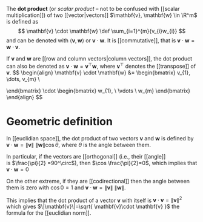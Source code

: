 

The **dot product** (or *scalar product* – not to be confused with [[scalar multiplication]]) of two [[vector|vectors]] $\mathbf{v}, \mathbf{w} \in \R^m$ is defined as
$$
\mathbf{v} \cdot \mathbf{w} \def \sum_{i=1}^{m}{v_{i}w_{i}}
$$
and can be denoted with $\langle \mathbf{v}, \mathbf{w} \rangle$ or $\mathbf{v} \cdot \mathbf{w}$. It is [[commutative]], that is $\mathbf{v}\cdot \mathbf{w}=\mathbf{w}\cdot \mathbf{v}$.

If $\mathbf{v}$ and $\mathbf{w}$ are [[row and column vectors|column vectors]], the dot product can also be denoted as $\mathbf{v} \cdot \mathbf{w} =\mathbf{v}^\top \mathbf{w}$, where $\mathbf{v}^\top$ denotes the [[transpose]] of $\mathbf{v}$.
$$
\begin{align}
\mathbf{v} \cdot \mathbf{w} &=
\begin{bmatrix}
v_{1}, \dots, v_{m} \\

\end{bmatrix}
\cdot
\begin{bmatrix}
w_{1}, \\
\vdots \\
w_{m}
\end{bmatrix}
\end{align}
$$


# Geometric definition

In [[euclidian space]], the dot product of two vectors $\mathbf{v}$ and $\mathbf{w}$ is defined by $\mathbf{v} \cdot \mathbf{w} = \|\mathbf{v}\| \ \|\mathbf{w}\| \cos\theta$, where $\theta$ is the angle between them.

In particular, if the vectors are [[orthogonal]] (i.e., their [[angle]] is $\frac{\pi}{2} =90^\circ$), then $\cos \frac{\pi}{2}=0$, which implies that $\mathbf{v}\cdot \mathbf{w} =0$

On the other extreme, if they are [[codirectional]] then the angle between them is zero with $\cos 0=1$ and $\mathbf{v}\cdot \mathbf{w}=\|\mathbf{v}\| \ \|\mathbf{w}\|$. 

This implies that the dot product of a vector $\mathbf{v}$ with itself is $\mathbf{v}\cdot \mathbf{v}=\|\mathbf{v}\|^2$ which gives $\|\mathbf{v}\|=\sqrt{ \mathbf{v}\cdot \mathbf{v} }$ the formula for the [[euclidian norm]].


